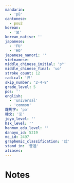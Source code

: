 ```yaml
---
mandarin:
  - 'pǔ'
cantonese:
  - pou2
korean:
  - '보'
korean_native: ''
japanese:
  - 'FU'
  - 'HO'
japanese_nanori: ''
vietnamese:
middle_chinese_initial: 'pʰ'
middle_chinese_final: 'uo'
stroke_count: 12
radical: '日'
skip_number: '2-4-8'
grade_level: 5
pos: ''
english:
  - 'universal'
  - 'common'
羅馬字: 'po'
韓文: '포'
joyo_level: ''
hsk_level: ''
hanmun_edu_level: ''
danayo_id: 5219
mc_id: 2497
graphemic_classification: '竝'
stand_in: '普通'
aliases:
---
```


# Notes
